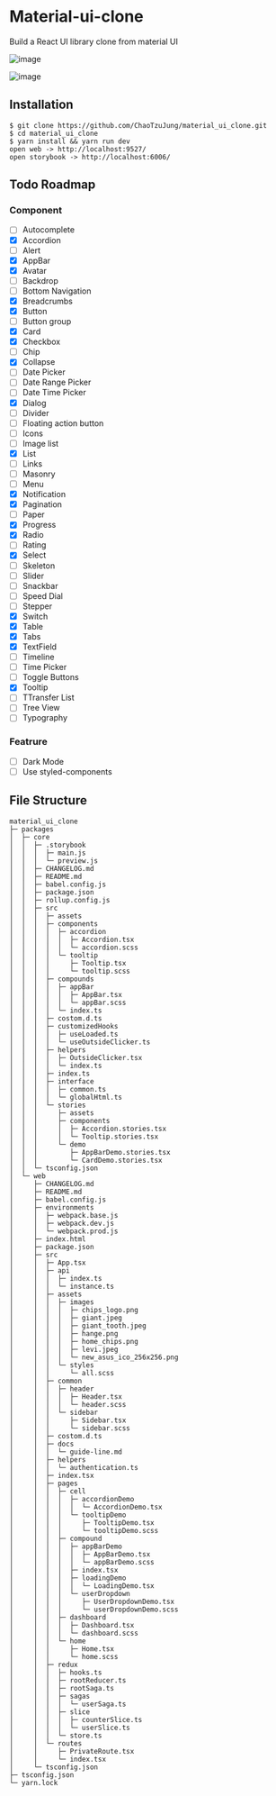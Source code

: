 # Material-ui-clone
Build a React UI library clone from material UI 

![image](./assets/storybook_demo.png)

![image](./assets/web_demo.png)

## Installation
```shell
$ git clone https://github.com/ChaoTzuJung/material_ui_clone.git
$ cd material_ui_clone
$ yarn install && yarn run dev
open web -> http://localhost:9527/
open storybook -> http://localhost:6006/
```

## Todo Roadmap

### Component
  - [ ] Autocomplete
  - [X] Accordion
  - [ ] Alert
  - [X] AppBar
  - [X] Avatar
  - [ ] Backdrop
  - [ ] Bottom Navigation
  - [X] Breadcrumbs
  - [X] Button
  - [ ] Button group
  - [X] Card
  - [X] Checkbox
  - [ ] Chip
  - [X] Collapse
  - [ ] Date Picker
  - [ ] Date Range Picker
  - [ ] Date Time Picker
  - [X] Dialog
  - [ ] Divider
  - [ ] Floating action button
  - [ ] Icons
  - [ ] Image list
  - [X] List
  - [ ] Links
  - [ ] Masonry
  - [ ] Menu
  - [X] Notification
  - [X] Pagination
  - [ ] Paper
  - [X] Progress
  - [X] Radio
  - [ ] Rating
  - [X] Select
  - [ ] Skeleton
  - [ ] Slider
  - [ ] Snackbar
  - [ ] Speed Dial
  - [ ] Stepper
  - [X] Switch
  - [X] Table
  - [X] Tabs
  - [X] TextField
  - [ ] Timeline
  - [ ] Time Picker
  - [ ] Toggle Buttons
  - [X] Tooltip
  - [ ] TTransfer List
  - [ ] Tree View
  - [ ] Typography

### Featrure
  - [ ] Dark Mode
  - [ ] Use styled-components

## File Structure

```
material_ui_clone
├─ packages
│  ├─ core
│  │  ├─ .storybook
│  │  │  ├─ main.js
│  │  │  └─ preview.js
│  │  ├─ CHANGELOG.md
│  │  ├─ README.md
│  │  ├─ babel.config.js
│  │  ├─ package.json
│  │  ├─ rollup.config.js
│  │  ├─ src
│  │  │  ├─ assets
│  │  │  ├─ components
│  │  │  │  ├─ accordion
│  │  │  │  │  ├─ Accordion.tsx
│  │  │  │  │  └─ accordion.scss
│  │  │  │  └─ tooltip
│  │  │  │     ├─ Tooltip.tsx
│  │  │  │     └─ tooltip.scss
│  │  │  ├─ compounds
│  │  │  │  ├─ appBar
│  │  │  │  │  ├─ AppBar.tsx
│  │  │  │  │  └─ appBar.scss
│  │  │  │  └─ index.ts
│  │  │  ├─ costom.d.ts
│  │  │  ├─ customizedHooks
│  │  │  │  ├─ useLoaded.ts
│  │  │  │  └─ useOutsideClicker.ts
│  │  │  ├─ helpers
│  │  │  │  ├─ OutsideClicker.tsx
│  │  │  │  └─ index.ts
│  │  │  ├─ index.ts
│  │  │  ├─ interface
│  │  │  │  ├─ common.ts
│  │  │  │  └─ globalHtml.ts
│  │  │  └─ stories
│  │  │     ├─ assets
│  │  │     ├─ components
│  │  │     │  ├─ Accordion.stories.tsx
│  │  │     │  └─ Tooltip.stories.tsx
│  │  │     └─ demo
│  │  │        ├─ AppBarDemo.stories.tsx
│  │  │        └─ CardDemo.stories.tsx
│  │  └─ tsconfig.json
│  └─ web
│     ├─ CHANGELOG.md
│     ├─ README.md
│     ├─ babel.config.js
│     ├─ environments
│     │  ├─ webpack.base.js
│     │  ├─ webpack.dev.js
│     │  └─ webpack.prod.js
│     ├─ index.html
│     ├─ package.json
│     ├─ src
│     │  ├─ App.tsx
│     │  ├─ api
│     │  │  ├─ index.ts
│     │  │  └─ instance.ts
│     │  ├─ assets
│     │  │  ├─ images
│     │  │  │  ├─ chips_logo.png
│     │  │  │  ├─ giant.jpeg
│     │  │  │  ├─ giant_tooth.jpeg
│     │  │  │  ├─ hange.png
│     │  │  │  ├─ home_chips.png
│     │  │  │  ├─ levi.jpeg
│     │  │  │  └─ new_asus_ico_256x256.png
│     │  │  └─ styles
│     │  │     └─ all.scss
│     │  ├─ common
│     │  │  ├─ header
│     │  │  │  ├─ Header.tsx
│     │  │  │  └─ header.scss
│     │  │  └─ sidebar
│     │  │     ├─ Sidebar.tsx
│     │  │     └─ sidebar.scss
│     │  ├─ costom.d.ts
│     │  ├─ docs
│     │  │  └─ guide-line.md
│     │  ├─ helpers
│     │  │  └─ authentication.ts
│     │  ├─ index.tsx
│     │  ├─ pages
│     │  │  ├─ cell
│     │  │  │  ├─ accordionDemo
│     │  │  │  │  └─ AccordionDemo.tsx
│     │  │  │  └─ tooltipDemo
│     │  │  │     ├─ TooltipDemo.tsx
│     │  │  │     └─ tooltipDemo.scss
│     │  │  ├─ compound
│     │  │  │  ├─ appBarDemo
│     │  │  │  │  ├─ AppBarDemo.tsx
│     │  │  │  │  └─ appBarDemo.scss
│     │  │  │  ├─ index.tsx
│     │  │  │  ├─ loadingDemo
│     │  │  │  │  └─ LoadingDemo.tsx
│     │  │  │  └─ userDropdown
│     │  │  │     ├─ UserDropdownDemo.tsx
│     │  │  │     └─ userDropdownDemo.scss
│     │  │  ├─ dashboard
│     │  │  │  ├─ Dashboard.tsx
│     │  │  │  └─ dashboard.scss
│     │  │  └─ home
│     │  │     ├─ Home.tsx
│     │  │     └─ home.scss
│     │  ├─ redux
│     │  │  ├─ hooks.ts
│     │  │  ├─ rootReducer.ts
│     │  │  ├─ rootSaga.ts
│     │  │  ├─ sagas
│     │  │  │  └─ userSaga.ts
│     │  │  ├─ slice
│     │  │  │  ├─ counterSlice.ts
│     │  │  │  └─ userSlice.ts
│     │  │  └─ store.ts
│     │  └─ routes
│     │     ├─ PrivateRoute.tsx
│     │     └─ index.tsx
│     └─ tsconfig.json
├─ tsconfig.json
└─ yarn.lock

```
